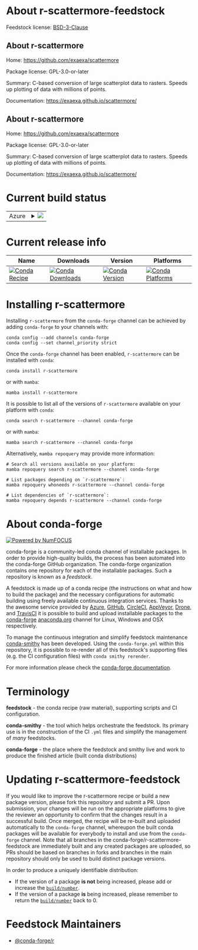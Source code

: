 About r-scattermore-feedstock
=============================

Feedstock license: [BSD-3-Clause](https://github.com/conda-forge/r-scattermore-feedstock/blob/main/LICENSE.txt)


About r-scattermore
-------------------

Home: https://github.com/exaexa/scattermore

Package license: GPL-3.0-or-later

Summary: C-based conversion of large scatterplot data to rasters. Speeds up plotting of data with millions of points.

Documentation: https://exaexa.github.io/scattermore/

About r-scattermore
-------------------

Home: https://github.com/exaexa/scattermore

Package license: GPL-3.0-or-later

Summary: C-based conversion of large scatterplot data to rasters. Speeds up plotting of data with millions of points.

Documentation: https://exaexa.github.io/scattermore/

Current build status
====================


<table>
    
  <tr>
    <td>Azure</td>
    <td>
      <details>
        <summary>
          <a href="https://dev.azure.com/conda-forge/feedstock-builds/_build/latest?definitionId=11470&branchName=main">
            <img src="https://dev.azure.com/conda-forge/feedstock-builds/_apis/build/status/r-scattermore-feedstock?branchName=main">
          </a>
        </summary>
        <table>
          <thead><tr><th>Variant</th><th>Status</th></tr></thead>
          <tbody><tr>
              <td>linux_64</td>
              <td>
                <a href="https://dev.azure.com/conda-forge/feedstock-builds/_build/latest?definitionId=11470&branchName=main">
                  <img src="https://dev.azure.com/conda-forge/feedstock-builds/_apis/build/status/r-scattermore-feedstock?branchName=main&jobName=linux&configuration=linux%20linux_64_" alt="variant">
                </a>
              </td>
            </tr><tr>
              <td>linux_aarch64</td>
              <td>
                <a href="https://dev.azure.com/conda-forge/feedstock-builds/_build/latest?definitionId=11470&branchName=main">
                  <img src="https://dev.azure.com/conda-forge/feedstock-builds/_apis/build/status/r-scattermore-feedstock?branchName=main&jobName=linux&configuration=linux%20linux_aarch64_" alt="variant">
                </a>
              </td>
            </tr><tr>
              <td>linux_ppc64le</td>
              <td>
                <a href="https://dev.azure.com/conda-forge/feedstock-builds/_build/latest?definitionId=11470&branchName=main">
                  <img src="https://dev.azure.com/conda-forge/feedstock-builds/_apis/build/status/r-scattermore-feedstock?branchName=main&jobName=linux&configuration=linux%20linux_ppc64le_" alt="variant">
                </a>
              </td>
            </tr><tr>
              <td>osx_64</td>
              <td>
                <a href="https://dev.azure.com/conda-forge/feedstock-builds/_build/latest?definitionId=11470&branchName=main">
                  <img src="https://dev.azure.com/conda-forge/feedstock-builds/_apis/build/status/r-scattermore-feedstock?branchName=main&jobName=osx&configuration=osx%20osx_64_" alt="variant">
                </a>
              </td>
            </tr><tr>
              <td>osx_arm64</td>
              <td>
                <a href="https://dev.azure.com/conda-forge/feedstock-builds/_build/latest?definitionId=11470&branchName=main">
                  <img src="https://dev.azure.com/conda-forge/feedstock-builds/_apis/build/status/r-scattermore-feedstock?branchName=main&jobName=osx&configuration=osx%20osx_arm64_" alt="variant">
                </a>
              </td>
            </tr><tr>
              <td>win_64</td>
              <td>
                <a href="https://dev.azure.com/conda-forge/feedstock-builds/_build/latest?definitionId=11470&branchName=main">
                  <img src="https://dev.azure.com/conda-forge/feedstock-builds/_apis/build/status/r-scattermore-feedstock?branchName=main&jobName=win&configuration=win%20win_64_" alt="variant">
                </a>
              </td>
            </tr>
          </tbody>
        </table>
      </details>
    </td>
  </tr>
</table>

Current release info
====================

| Name | Downloads | Version | Platforms |
| --- | --- | --- | --- |
| [![Conda Recipe](https://img.shields.io/badge/recipe-r--scattermore-green.svg)](https://anaconda.org/conda-forge/r-scattermore) | [![Conda Downloads](https://img.shields.io/conda/dn/conda-forge/r-scattermore.svg)](https://anaconda.org/conda-forge/r-scattermore) | [![Conda Version](https://img.shields.io/conda/vn/conda-forge/r-scattermore.svg)](https://anaconda.org/conda-forge/r-scattermore) | [![Conda Platforms](https://img.shields.io/conda/pn/conda-forge/r-scattermore.svg)](https://anaconda.org/conda-forge/r-scattermore) |

Installing r-scattermore
========================

Installing `r-scattermore` from the `conda-forge` channel can be achieved by adding `conda-forge` to your channels with:

```
conda config --add channels conda-forge
conda config --set channel_priority strict
```

Once the `conda-forge` channel has been enabled, `r-scattermore` can be installed with `conda`:

```
conda install r-scattermore
```

or with `mamba`:

```
mamba install r-scattermore
```

It is possible to list all of the versions of `r-scattermore` available on your platform with `conda`:

```
conda search r-scattermore --channel conda-forge
```

or with `mamba`:

```
mamba search r-scattermore --channel conda-forge
```

Alternatively, `mamba repoquery` may provide more information:

```
# Search all versions available on your platform:
mamba repoquery search r-scattermore --channel conda-forge

# List packages depending on `r-scattermore`:
mamba repoquery whoneeds r-scattermore --channel conda-forge

# List dependencies of `r-scattermore`:
mamba repoquery depends r-scattermore --channel conda-forge
```


About conda-forge
=================

[![Powered by
NumFOCUS](https://img.shields.io/badge/powered%20by-NumFOCUS-orange.svg?style=flat&colorA=E1523D&colorB=007D8A)](https://numfocus.org)

conda-forge is a community-led conda channel of installable packages.
In order to provide high-quality builds, the process has been automated into the
conda-forge GitHub organization. The conda-forge organization contains one repository
for each of the installable packages. Such a repository is known as a *feedstock*.

A feedstock is made up of a conda recipe (the instructions on what and how to build
the package) and the necessary configurations for automatic building using freely
available continuous integration services. Thanks to the awesome service provided by
[Azure](https://azure.microsoft.com/en-us/services/devops/), [GitHub](https://github.com/),
[CircleCI](https://circleci.com/), [AppVeyor](https://www.appveyor.com/),
[Drone](https://cloud.drone.io/welcome), and [TravisCI](https://travis-ci.com/)
it is possible to build and upload installable packages to the
[conda-forge](https://anaconda.org/conda-forge) [anaconda.org](https://anaconda.org/)
channel for Linux, Windows and OSX respectively.

To manage the continuous integration and simplify feedstock maintenance
[conda-smithy](https://github.com/conda-forge/conda-smithy) has been developed.
Using the ``conda-forge.yml`` within this repository, it is possible to re-render all of
this feedstock's supporting files (e.g. the CI configuration files) with ``conda smithy rerender``.

For more information please check the [conda-forge documentation](https://conda-forge.org/docs/).

Terminology
===========

**feedstock** - the conda recipe (raw material), supporting scripts and CI configuration.

**conda-smithy** - the tool which helps orchestrate the feedstock.
                   Its primary use is in the construction of the CI ``.yml`` files
                   and simplify the management of *many* feedstocks.

**conda-forge** - the place where the feedstock and smithy live and work to
                  produce the finished article (built conda distributions)


Updating r-scattermore-feedstock
================================

If you would like to improve the r-scattermore recipe or build a new
package version, please fork this repository and submit a PR. Upon submission,
your changes will be run on the appropriate platforms to give the reviewer an
opportunity to confirm that the changes result in a successful build. Once
merged, the recipe will be re-built and uploaded automatically to the
`conda-forge` channel, whereupon the built conda packages will be available for
everybody to install and use from the `conda-forge` channel.
Note that all branches in the conda-forge/r-scattermore-feedstock are
immediately built and any created packages are uploaded, so PRs should be based
on branches in forks and branches in the main repository should only be used to
build distinct package versions.

In order to produce a uniquely identifiable distribution:
 * If the version of a package **is not** being increased, please add or increase
   the [``build/number``](https://docs.conda.io/projects/conda-build/en/latest/resources/define-metadata.html#build-number-and-string).
 * If the version of a package **is** being increased, please remember to return
   the [``build/number``](https://docs.conda.io/projects/conda-build/en/latest/resources/define-metadata.html#build-number-and-string)
   back to 0.

Feedstock Maintainers
=====================

* [@conda-forge/r](https://github.com/orgs/conda-forge/teams/r/)

